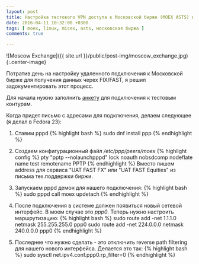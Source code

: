 ```yaml
---
layout: post
title: Настройка тестового VPN доступа к Московской бирже (MOEX ASTS) в Linux
date: 2016-04-11 10:32:00 +0300
tags: [ moex, linux, micex, asts, московская биржа ]
comments: true

---
```


![Moscow Exchange]({{ site.url }}/public/post-img/moscow_exchange.jpg){:.center-image}

Потратив день на настройку удаленного подключения к Московской бирже для получения данных черех FIX/FAST, я решил
задокументировать этот процесс.

<!--break-->

Для начала нужно заполнить [анкету](http://moex.com/ru/forms/poll/questionnaire.aspx?id=03) для подключения к тестовым контурам.

Когда придет письмо с адресами для подключения, делаем следующее (я делал в Fedora 23):

1. Ставим pppd
{% highlight bash %}
sudo dnf install ppp
{% endhighlight %}

2. Создаем конфигурационный файл */etc/ppp/peers/moex*
{% highlight config %}
pty "pptp <IP> --nolaunchpppd"
lock
noauth
nobsdcomp
nodeflate
name test
remotename PPTP
{% endhighlight %}
Вместо <IP> пишем address для сервиса "UAT FAST FX" или "UAT FAST Equities" из письма тех.поддержки биржи.

3. Запускаем pppd демон для нашего подключения:
{% highlight bash %}
sudo pppd call moex updetach
{% endhighlight %}

4. После подключения в системе должен появиться новый сетевой интерфейс. В моем случае это *ppp0*.
Теперь нужно настроить маршрутизацию:
{% highlight bash %}
sudo route add -net 1.1.1.0 netmask 255.255.255.0 ppp0
sudo route add -net 224.0.0.0 netmask 240.0.0.0 ppp0
{% endhighlight %}

5. Последнее что нужно сделать - это отключить reverse path filtering для нашего нового интерфейса.
Делается это так:
{% highlight bash %}
sudo sysctl net.ipv4.conf.ppp0.rp_filter=0
{% endhighlight %}
